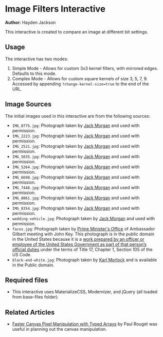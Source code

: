 # Image Filters Interactive

**Author:** Hayden Jackson

This interactive is created to compare an image at different bit settings.

## Usage

The interactive has two modes:

1. Simple Mode - Allows for custom 3x3 kernel filters, with mirrored edges. Defaults to this mode.
2. Complex Mode - Allows for custom square kernels of size 3, 5, 7, 9. Accessed by appending `?change-kernel-size=true` to the end of the URL.

## Image Sources

The initial images used in this interactive are from the following sources:

- `IMG_0775.jpg`: Photograph taken by [Jack Morgan](https://github.com/JackMorganNZ) and used with permission.
- `IMG_2223.jpg`: Photograph taken by [Jack Morgan](https://github.com/JackMorganNZ) and used with permission.
- `IMG_2521.jpg`: Photograph taken by [Jack Morgan](https://github.com/JackMorganNZ) and used with permission.
- `IMG_5035.jpg`: Photograph taken by [Jack Morgan](https://github.com/JackMorganNZ) and used with permission.
- `IMG_5264.jpg`: Photograph taken by [Jack Morgan](https://github.com/JackMorganNZ) and used with permission.
- `IMG_6698.jpg`: Photograph taken by [Jack Morgan](https://github.com/JackMorganNZ) and used with permission.
- `IMG_7448.jpg`: Photograph taken by [Jack Morgan](https://github.com/JackMorganNZ) and used with permission.
- `IMG_8061.jpg`: Photograph taken by [Jack Morgan](https://github.com/JackMorganNZ) and used with permission.
- `IMG_8354.jpg`: Photograph taken by [Jack Morgan](https://github.com/JackMorganNZ) and used with permission.
- `wedding-vehicle.jpg`: Photograph taken by [Jack Morgan](https://github.com/JackMorganNZ) and used with permission.
- `faces.jpg`: Photograph taken by [Prime Minister's Office](https://www.flickr.com/photos/us_embassy_newzealand/15875272743/in/photostream/) of Ambassador Gilbert meeting with John Key. This photograph is in the public domain in the United States because it is a [work prepared by an officer or employee of the United States Government as part of that person’s official duties](https://en.wikipedia.org/wiki/Copyright_status_of_work_by_the_U.S._government) under the terms of Title 17, Chapter 1, Section 105 of the US Code.
- `black-and-white.jpg`: Photograph taken by [Karl Morlock](https://www.flickr.com/photos/kamokonzept/17253127915/in/photolist-shAMQF-5PhFUk-4iDjdU-p3JgMV-shbDSY-bsu1BY-iw5KXF-4hqYDY-mNhrJR-so1AwY-rBQnD6-jqB4ng-nGLwVZ-qqBZe8-pH5Bp7-qeEkNY-q2rdEh-nwXDBa-jGPiYv-zVSXBR-o2C9tv-eRYwBj-o27sda-q5ejKT-rPVXGd-8RCQph-r7EB7d-shbssh-qQbUUC-pXE9Nu-pCjZia-ryBbAw-8sjHyA-qgLuPz-82Diau-dCKXHx-6ygCx2-ofBA8y-8GGV2G-pYBYaw-pZZpZu-kfWGcJ-yxRg65-fT2mPr-zsCFds-dvTbCG-p23oaj-7Vo9oV-rXjviT-bzqHeo) and is available in the Public domain.

## Required files

- This interactive uses MaterializeCSS, Modernizer, and jQuery (all loaded from base-files folder).

## Related Articles

- [Faster Canvas Pixel Manipulation with Typed Arrays](https://hacks.mozilla.org/2011/12/faster-canvas-pixel-manipulation-with-typed-arrays/) by Paul Rouget was useful in planning out the canvas manipulation.
